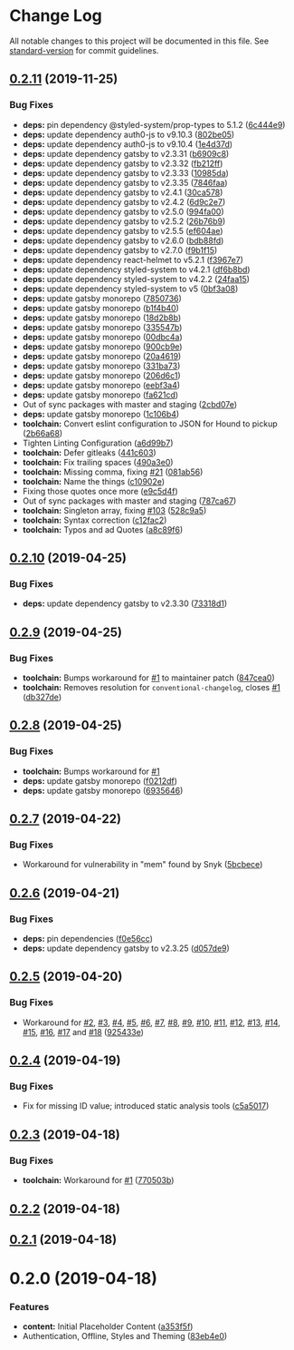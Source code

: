 # Change Log

All notable changes to this project will be documented in this file. See [standard-version](https://github.com/conventional-changelog/standard-version) for commit guidelines.

## [0.2.11](https://github.com/grendel-consulting/corporate-frontend/compare/v0.2.10...v0.2.11) (2019-11-25)


### Bug Fixes

* **deps:** pin dependency @styled-system/prop-types to 5.1.2 ([6c444e9](https://github.com/grendel-consulting/corporate-frontend/commit/6c444e9))
* **deps:** update dependency auth0-js to v9.10.3 ([802be05](https://github.com/grendel-consulting/corporate-frontend/commit/802be05))
* **deps:** update dependency auth0-js to v9.10.4 ([1e4d37d](https://github.com/grendel-consulting/corporate-frontend/commit/1e4d37d))
* **deps:** update dependency gatsby to v2.3.31 ([b6909c8](https://github.com/grendel-consulting/corporate-frontend/commit/b6909c8))
* **deps:** update dependency gatsby to v2.3.32 ([fb212ff](https://github.com/grendel-consulting/corporate-frontend/commit/fb212ff))
* **deps:** update dependency gatsby to v2.3.33 ([10985da](https://github.com/grendel-consulting/corporate-frontend/commit/10985da))
* **deps:** update dependency gatsby to v2.3.35 ([7846faa](https://github.com/grendel-consulting/corporate-frontend/commit/7846faa))
* **deps:** update dependency gatsby to v2.4.1 ([30ca578](https://github.com/grendel-consulting/corporate-frontend/commit/30ca578))
* **deps:** update dependency gatsby to v2.4.2 ([6d9c2e7](https://github.com/grendel-consulting/corporate-frontend/commit/6d9c2e7))
* **deps:** update dependency gatsby to v2.5.0 ([994fa00](https://github.com/grendel-consulting/corporate-frontend/commit/994fa00))
* **deps:** update dependency gatsby to v2.5.2 ([26b76b9](https://github.com/grendel-consulting/corporate-frontend/commit/26b76b9))
* **deps:** update dependency gatsby to v2.5.5 ([ef604ae](https://github.com/grendel-consulting/corporate-frontend/commit/ef604ae))
* **deps:** update dependency gatsby to v2.6.0 ([bdb88fd](https://github.com/grendel-consulting/corporate-frontend/commit/bdb88fd))
* **deps:** update dependency gatsby to v2.7.0 ([f9b1f15](https://github.com/grendel-consulting/corporate-frontend/commit/f9b1f15))
* **deps:** update dependency react-helmet to v5.2.1 ([f3967e7](https://github.com/grendel-consulting/corporate-frontend/commit/f3967e7))
* **deps:** update dependency styled-system to v4.2.1 ([df6b8bd](https://github.com/grendel-consulting/corporate-frontend/commit/df6b8bd))
* **deps:** update dependency styled-system to v4.2.2 ([24faa15](https://github.com/grendel-consulting/corporate-frontend/commit/24faa15))
* **deps:** update dependency styled-system to v5 ([0bf3a08](https://github.com/grendel-consulting/corporate-frontend/commit/0bf3a08))
* **deps:** update gatsby monorepo ([7850736](https://github.com/grendel-consulting/corporate-frontend/commit/7850736))
* **deps:** update gatsby monorepo ([b1f4b40](https://github.com/grendel-consulting/corporate-frontend/commit/b1f4b40))
* **deps:** update gatsby monorepo ([18d2b8b](https://github.com/grendel-consulting/corporate-frontend/commit/18d2b8b))
* **deps:** update gatsby monorepo ([335547b](https://github.com/grendel-consulting/corporate-frontend/commit/335547b))
* **deps:** update gatsby monorepo ([00dbc4a](https://github.com/grendel-consulting/corporate-frontend/commit/00dbc4a))
* **deps:** update gatsby monorepo ([900cb9e](https://github.com/grendel-consulting/corporate-frontend/commit/900cb9e))
* **deps:** update gatsby monorepo ([20a4619](https://github.com/grendel-consulting/corporate-frontend/commit/20a4619))
* **deps:** update gatsby monorepo ([331ba73](https://github.com/grendel-consulting/corporate-frontend/commit/331ba73))
* **deps:** update gatsby monorepo ([206d6c1](https://github.com/grendel-consulting/corporate-frontend/commit/206d6c1))
* **deps:** update gatsby monorepo ([eebf3a4](https://github.com/grendel-consulting/corporate-frontend/commit/eebf3a4))
* **deps:** update gatsby monorepo ([fa621cd](https://github.com/grendel-consulting/corporate-frontend/commit/fa621cd))
* Out of sync packages with master and staging ([2cbd07e](https://github.com/grendel-consulting/corporate-frontend/commit/2cbd07e))
* **deps:** update gatsby monorepo ([1c106b4](https://github.com/grendel-consulting/corporate-frontend/commit/1c106b4))
* **toolchain:** Convert eslint configuration to JSON for Hound to pickup ([2b66a68](https://github.com/grendel-consulting/corporate-frontend/commit/2b66a68))
* Tighten Linting Configuration ([a6d99b7](https://github.com/grendel-consulting/corporate-frontend/commit/a6d99b7))
* **toolchain:** Defer gitleaks ([441c603](https://github.com/grendel-consulting/corporate-frontend/commit/441c603))
* **toolchain:** Fix trailing spaces ([490a3e0](https://github.com/grendel-consulting/corporate-frontend/commit/490a3e0))
* **toolchain:** Missing comma, fixing [#21](https://github.com/grendel-consulting/corporate-frontend/issues/21) ([081ab56](https://github.com/grendel-consulting/corporate-frontend/commit/081ab56))
* **toolchain:** Name the things ([c10902e](https://github.com/grendel-consulting/corporate-frontend/commit/c10902e))
* Fixing those quotes once more ([e9c5d4f](https://github.com/grendel-consulting/corporate-frontend/commit/e9c5d4f))
* Out of sync packages with master and staging ([787ca67](https://github.com/grendel-consulting/corporate-frontend/commit/787ca67))
* **toolchain:** Singleton array, fixing [#103](https://github.com/grendel-consulting/corporate-frontend/issues/103) ([528c9a5](https://github.com/grendel-consulting/corporate-frontend/commit/528c9a5))
* **toolchain:** Syntax correction ([c12fac2](https://github.com/grendel-consulting/corporate-frontend/commit/c12fac2))
* **toolchain:** Typos and ad Quotes ([a8c89f6](https://github.com/grendel-consulting/corporate-frontend/commit/a8c89f6))



## [0.2.10](https://github.com/grendel-consulting/corporate-frontend/compare/v0.2.9...v0.2.10) (2019-04-25)


### Bug Fixes

* **deps:** update dependency gatsby to v2.3.30 ([73318d1](https://github.com/grendel-consulting/corporate-frontend/commit/73318d1))



## [0.2.9](https://github.com/grendel-consulting/corporate-frontend/compare/v0.2.8...v0.2.9) (2019-04-25)


### Bug Fixes

* **toolchain:** Bumps workaround for [#1](https://github.com/grendel-consulting/corporate-frontend/issues/1) to maintainer patch ([847cea0](https://github.com/grendel-consulting/corporate-frontend/commit/847cea0))
* **toolchain:** Removes resolution for `conventional-changelog`, closes [#1](https://github.com/grendel-consulting/corporate-frontend/issues/1) ([db327de](https://github.com/grendel-consulting/corporate-frontend/commit/db327de))



## [0.2.8](https://github.com/grendel-consulting/corporate-frontend/compare/v0.2.7...v0.2.8) (2019-04-25)


### Bug Fixes

* **toolchain:** Bumps workaround for [#1](https://github.com/grendel-consulting/corporate-frontend/issues/1)
* **deps:** update gatsby monorepo ([f0212df](https://github.com/grendel-consulting/corporate-frontend/commit/f0212df))
* **deps:** update gatsby monorepo ([6935646](https://github.com/grendel-consulting/corporate-frontend/commit/6935646))



## [0.2.7](https://github.com/grendel-consulting/corporate-frontend/compare/v0.2.6...v0.2.7) (2019-04-22)


### Bug Fixes

* Workaround for vulnerability in "mem" found by Snyk ([5bcbece](https://github.com/grendel-consulting/corporate-frontend/commit/5bcbece))



## [0.2.6](https://github.com/grendel-consulting/corporate-frontend/compare/v0.2.5...v0.2.6) (2019-04-21)


### Bug Fixes

* **deps:** pin dependencies ([f0e56cc](https://github.com/grendel-consulting/corporate-frontend/commit/f0e56cc))
* **deps:** update dependency gatsby to v2.3.25 ([d057de9](https://github.com/grendel-consulting/corporate-frontend/commit/d057de9))



## [0.2.5](https://github.com/grendel-consulting/corporate-frontend/compare/v0.2.4...v0.2.5) (2019-04-20)


### Bug Fixes

* Workaround for [#2](https://github.com/grendel-consulting/corporate-frontend/issues/2), [#3](https://github.com/grendel-consulting/corporate-frontend/issues/3), [#4](https://github.com/grendel-consulting/corporate-frontend/issues/4), [#5](https://github.com/grendel-consulting/corporate-frontend/issues/5), [#6](https://github.com/grendel-consulting/corporate-frontend/issues/6), [#7](https://github.com/grendel-consulting/corporate-frontend/issues/7), [#8](https://github.com/grendel-consulting/corporate-frontend/issues/8), [#9](https://github.com/grendel-consulting/corporate-frontend/issues/9), [#10](https://github.com/grendel-consulting/corporate-frontend/issues/10), [#11](https://github.com/grendel-consulting/corporate-frontend/issues/11), [#12](https://github.com/grendel-consulting/corporate-frontend/issues/12), [#13](https://github.com/grendel-consulting/corporate-frontend/issues/13), [#14](https://github.com/grendel-consulting/corporate-frontend/issues/14), [#15](https://github.com/grendel-consulting/corporate-frontend/issues/15), [#16](https://github.com/grendel-consulting/corporate-frontend/issues/16), [#17](https://github.com/grendel-consulting/corporate-frontend/issues/17) and [#18](https://github.com/grendel-consulting/corporate-frontend/issues/18) ([925433e](https://github.com/grendel-consulting/corporate-frontend/commit/925433e))



## [0.2.4](https://github.com/grendel-consulting/corporate-frontend/compare/v0.2.3...v0.2.4) (2019-04-19)


### Bug Fixes

* Fix for missing ID value; introduced static analysis tools ([c5a5017](https://github.com/grendel-consulting/corporate-frontend/commit/c5a5017))



## [0.2.3](https://github.com/grendel-consulting/corporate-frontend/compare/v0.2.2...v0.2.3) (2019-04-18)


### Bug Fixes

* **toolchain:** Workaround for [#1](https://github.com/grendel-consulting/corporate-frontend/issues/1) ([770503b](https://github.com/grendel-consulting/corporate-frontend/commit/770503b))



## [0.2.2](https://github.com/grendel-consulting/corporate-frontend/compare/v0.2.1...v0.2.2) (2019-04-18)



## [0.2.1](https://github.com/grendel-consulting/corporate-frontend/compare/v0.2.0...v0.2.1) (2019-04-18)



# 0.2.0 (2019-04-18)


### Features

* **content:** Initial Placeholder Content ([a353f5f](https://github.com/grendel-consulting/corporate-frontend/commit/a353f5f))
* Authentication, Offline, Styles and Theming ([83eb4e0](https://github.com/grendel-consulting/corporate-frontend/commit/83eb4e0))

